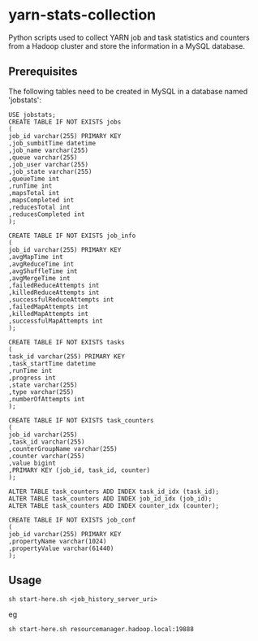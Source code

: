 # yarn-stats-collection

Python scripts used to collect YARN job and task statistics and counters from a Hadoop cluster and store the information in a MySQL database.

## Prerequisites

The following tables need to be created in MySQL in a database named 'jobstats':

	USE jobstats;
	CREATE TABLE IF NOT EXISTS jobs 
	(
	job_id varchar(255) PRIMARY KEY
	,job_sumbitTime datetime
	,job_name varchar(255)
	,queue varchar(255)
	,job_user varchar(255)
	,job_state varchar(255)
	,queueTime int
	,runTime int
	,mapsTotal int
	,mapsCompleted int
	,reducesTotal int
	,reducesCompleted int
	);

	CREATE TABLE IF NOT EXISTS job_info
	(
	job_id varchar(255) PRIMARY KEY
	,avgMapTime int
	,avgReduceTime int
	,avgShuffleTime int
	,avgMergeTime int
	,failedReduceAttempts int
	,killedReduceAttempts int
	,successfulReduceAttempts int
	,failedMapAttempts int
	,killedMapAttempts int
	,successfulMapAttempts int
	);

	CREATE TABLE IF NOT EXISTS tasks
	(
	task_id varchar(255) PRIMARY KEY
	,task_startTime datetime
	,runTime int
	,progress int
	,state varchar(255) 
	,type varchar(255)
	,numberOfAttempts int
	);

	CREATE TABLE IF NOT EXISTS task_counters
	(
	job_id varchar(255)
	,task_id varchar(255)
	,counterGroupName varchar(255)
	,counter varchar(255)
	,value bigint
	,PRIMARY KEY (job_id, task_id, counter)
	);

	ALTER TABLE task_counters ADD INDEX task_id_idx (task_id);
	ALTER TABLE task_counters ADD INDEX job_id_idx (job_id);
	ALTER TABLE task_counters ADD INDEX counter_idx (counter);

	CREATE TABLE IF NOT EXISTS job_conf
	(
	job_id varchar(255) PRIMARY KEY
	,propertyName varchar(1024)
	,propertyValue varchar(61440)
	);

## Usage

	sh start-here.sh <job_history_server_uri>

eg

	sh start-here.sh resourcemanager.hadoop.local:19888